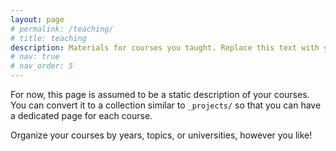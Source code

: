 ```yaml
---
layout: page
# permalink: /teaching/
# title: teaching
description: Materials for courses you taught. Replace this text with your description.
# nav: true
# nav_order: 5
---
```


For now, this page is assumed to be a static description of your courses. You can convert it to a collection similar to `_projects/` so that you can have a dedicated page for each course.

Organize your courses by years, topics, or universities, however you like!
